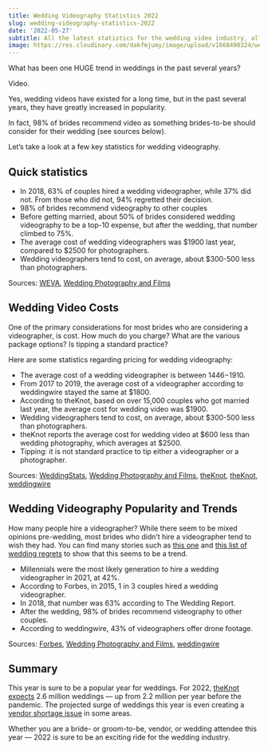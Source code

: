 ```yaml
---
title: Wedding Videography Statistics 2022
slug: wedding-videography-statistics-2022
date: '2022-05-27'
subtitle: All the latest statistics for the wedding video industry, all in one place.
image: https://res.cloudinary.com/dakfmjumy/image/upload/v1668490324/wedding-videography-statistics-2022_mpg8x0.jpg
---
```


What has been one HUGE trend in weddings in the past several years?

Video.

Yes, wedding videos have existed for a long time, but in the past several years, they have greatly increased in popularity.

In fact, 98% of brides recommend video as something brides-to-be should consider for their wedding (see sources below).

Let’s take a look at a few key statistics for wedding videography.

## Quick statistics

- In 2018, 63% of couples hired a wedding videographer, while 37% did not. From those who did not, 94% regretted their decision.
- 98% of brides recommend videography to other couples
- Before getting married, about 50% of brides considered wedding videography to be a top-10 expense, but after the wedding, that number climbed to 75%.
- The average cost of wedding videographers was $1900 last year, compared to $2500 for photographers.
- Wedding videographers tend to cost, on average, about $300-500 less than photographers.

Sources: [WEVA](http://www.weva.com/cgi-bin/newsreader.pl?storyid=3172&type=o), [Wedding Photography and Films](https://www.weddingphotographyandfilms.com/wedding-blog/is-wedding-videography-worth-the-cost-for-your-wedding)

## Wedding Video Costs

One of the primary considerations for most brides who are considering a videographer, is cost. How much do you charge? What are the various package options? Is tipping a standard practice?

Here are some statistics regarding pricing for wedding videography:

- The average cost of a wedding videographer is between $1446-$1910.
- From 2017 to 2019, the average cost of a videographer according to weddingwire stayed the same at $1800.
- According to theKnot, based on over 15,000 couples who got married last year, the average cost for wedding video was $1900.
- Wedding videographers tend to cost, on average, about $300-500 less than photographers.
- theKnot reports the average cost for wedding video at $600 less than wedding photography, which averages at $2500.
- Tipping: it is not standard practice to tip either a videographer or a photographer.

Sources: [WeddingStats](https://www.weddingstats.org/cost-of-a-wedding-videographer/), [Wedding Photography and Films](https://www.weddingphotographyandfilms.com/wedding-blog/is-wedding-videography-worth-the-cost-for-your-wedding), [theKnot](https://www.theknot.com/content/average-cost-wedding-videographer), [theKnot](https://www.theknot.com/content/wedding-vendor-tipping-cheat-sheet), [weddingwire](https://go.weddingwire.com/newlywed-report/2020)

## Wedding Videography Popularity and Trends

How many people hire a videographer? While there seem to be mixed opinions pre-wedding, most brides who didn’t hire a videographer tend to wish they had. You can find many stories such as [this one](http://www.ashleynicoleaffair.com/blog/hireavideographer) and [this list of wedding regrets](https://sperrytentsseacoast.com/brides-tell-all-biggest-wedding-regrets/) to show that this seems to be a trend.

- Millennials were the most likely generation to hire a wedding videographer in 2021, at 42%.
- According to Forbes, in 2015, 1 in 3 couples hired a wedding videographer.
- In 2018, that number was 63% according to The Wedding Report.
- After the wedding, 98% of brides recommend videography to other couples.
- According to weddingwire, 43% of videographers offer drone footage.

Sources: [Forbes](https://www.forbes.com/sites/winniesun/2016/04/06/wedding-18000-people/), [Wedding Photography and Films](https://www.weddingphotographyandfilms.com/wedding-blog/is-wedding-videography-worth-the-cost-for-your-wedding#:~:text=First%2C%20a%20Few%20Stats,video%20for%20their%20wedding%20day.), [weddingwire](https://www.weddingwire.com/cost/wedding-videographer)

## Summary

This year is sure to be a popular year for weddings. For 2022, [theKnot expects](https://www.theknot.com/content/wedding-data-insights/real-weddings-study) 2.6 million weddings — up from 2.2 million per year before the pandemic. The projected surge of weddings this year is even creating a [vendor shortage issue](https://www.nytimes.com/2022/02/23/style/wedding-boom-vendor-shortage.html) in some areas.

Whether you are a bride- or groom-to-be, vendor, or wedding attendee this year — 2022 is sure to be an exciting ride for the wedding industry.
